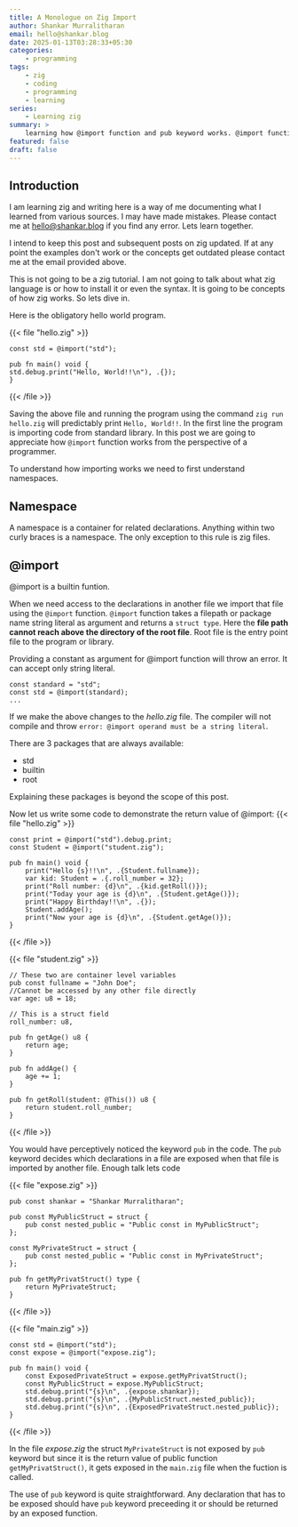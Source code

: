 ```yaml
---
title: A Monologue on Zig Import
author: Shankar Murralitharan
email: hello@shankar.blog
date: 2025-01-13T03:28:33+05:30
categories:
    - programming
tags:
    - zig
    - coding
    - programming
    - learning
series:
    - Learning zig
summary: >
    learning how @import function and pub keyword works. @import function is used to import declaration from other file sources. Pub keyword is used to expose declarations from one file to another on import.
featured: false
draft: false
---
```


## Introduction

I am learning zig and writing here is a way of me documenting what I learned from various sources. I may have made mistakes. Please contact me at [hello@shankar.blog](mailto:hello@shankar.blog) if you find any error. Lets learn together.

I intend to keep this post and subsequent posts on zig updated. If at any point the examples don't work or the concepts get outdated please contact me at the email provided above.

This is not going to be a zig tutorial. I am not going to talk about what zig language is or how to install it or even the syntax. It is going to be concepts of how zig works. So lets dive in.

Here is the obligatory hello world program.

{{< file "hello.zig" >}}
```zig
const std = @import("std");

pub fn main() void {
std.debug.print("Hello, World!!\n"), .{});
}
```
{{< /file >}}

Saving the above file and running the program using the command `zig run hello.zig` will predictably print `Hello, World!!`. In the first line the program is importing code from standard library. In this post we are going to appreciate how `@import` function works from the perspective of a programmer.

To understand how importing works we need to first understand namespaces.

## Namespace

A namespace is a container for related declarations. Anything within two curly braces is a namespace. The only exception to this rule is zig files.

## @import

@import is a builtin funtion.

When we need access to the declarations in another file we import that file using the `@import` function. `@import` function takes a filepath or package name string literal as argument and returns a `struct type`. Here the **file path cannot reach above the directory of the root file**. Root file is the entry point file to the program or library.

Providing a constant as argument for @import function will throw an error. It can accept only string literal.

```zig
const standard = "std";
const std = @import(standard);
...
```

If we make the above changes to the _hello.zig_ file. The compiler will not compile and throw `error: @import operand must be a string literal`.

There are 3 packages that are always available:
* std
* builtin
* root

Explaining these packages is beyond the scope of this post.

Now let us write some code to demonstrate the return value of @import:
{{< file "hello.zig" >}}
```zig
const print = @import("std").debug.print;
const Student = @import("student.zig");

pub fn main() void {
    print("Hello {s}!!\n", .{Student.fullname});
    var kid: Student = .{.roll_number = 32};
    print("Roll number: {d}\n", .{kid.getRoll()});
    print("Today your age is {d}\n", .{Student.getAge()});
    print("Happy Birthday!!\n", .{});
    Student.addAge();
    print("Now your age is {d}\n", .{Student.getAge()});
}
```
{{< /file >}}

{{< file "student.zig" >}}
```zig
// These two are container level variables
pub const fullname = "John Doe";
//Cannot be accessed by any other file directly
var age: u8 = 18;

// This is a struct field
roll_number: u8,

pub fn getAge() u8 {
    return age;
}

pub fn addAge() {
    age += 1;
}

pub fn getRoll(student: @This()) u8 {
    return student.roll_number;
}
```
{{< /file >}}

You would have perceptively noticed the keyword `pub` in the code. The `pub` keyword decides which declarations in a file are exposed when that file is imported by another file. Enough talk lets code

{{< file "expose.zig" >}}
```zig
pub const shankar = "Shankar Murralitharan";

pub const MyPublicStruct = struct {
    pub const nested_public = "Public const in MyPublicStruct";
};

const MyPrivateStruct = struct {
    pub const nested_public = "Public const in MyPrivateStruct";
};

pub fn getMyPrivatStruct() type {
    return MyPrivateStruct;
}
```
{{< /file >}}

{{< file "main.zig" >}}
```zig
const std = @import("std");
const expose = @import("expose.zig");

pub fn main() void {
    const ExposedPrivateStruct = expose.getMyPrivatStruct();
    const MyPublicStruct = expose.MyPublicStruct;
    std.debug.print("{s}\n", .{expose.shankar});
    std.debug.print("{s}\n", .{MyPublicStruct.nested_public});
    std.debug.print("{s}\n", .{ExposedPrivateStruct.nested_public});
}
```
{{< /file >}}

In the file _expose.zig_ the struct `MyPrivateStruct` is not exposed by `pub` keyword but since it is the return value of public function `getMyPrivatStruct()`, it gets exposed in the `main.zig` file when the fuction is called.

The use of `pub` keyword is quite straightforward. Any declaration that has to be exposed should have `pub` keyword preceeding it or should be returned by an exposed function.